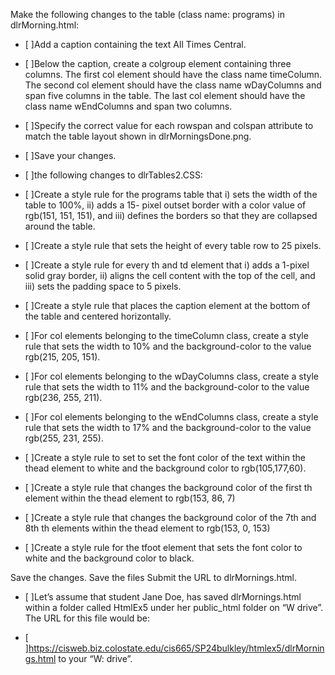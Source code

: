 
Make the following changes to the table (class name: programs) in 
dlrMorning.html:

- [ ]Add a caption containing the text All Times Central.  
- [ ]Below the caption, create a colgroup element containing three columns. 
The first col element should have the class name timeColumn. The second col 
element should have the class name wDayColumns and span five columns in the 
table. The last col element should have the class name wEndColumns and span 
two columns.  
- [ ]Specify the correct value for each rowspan and colspan attribute to 
match the table layout shown in dlrMorningsDone.png.  
- [ ]Save your changes.

- [ ]the following changes to dlrTables2.CSS:  
- [ ]Create a style rule for the programs table that i) sets the width of 
the table to 100%, ii) adds a 15- pixel outset border with a color value of 
rgb(151, 151, 151), and iii) defines the borders so that they are collapsed 
around the table.  
- [ ]Create a style rule that sets the height of every table row to 25 pixels.  
- [ ]Create a style rule for every th and td element that i) adds a 1-pixel 
solid gray border, ii) aligns the cell content with the top of the cell, 
and iii) sets the padding space to 5 pixels.  
- [ ]Create a style rule that places the caption element at the bottom of the 
table and centered horizontally.  
- [ ]For col elements belonging to the timeColumn class, create a style rule 
that sets the width to 10% and the background-color to the value 
rgb(215, 205, 151).  
- [ ]For col elements belonging to the wDayColumns class, create a style rule 
that sets the width to 11% and the background-color to the value 
rgb(236, 255, 211).  
- [ ]For col elements belonging to the wEndColumns class, create a style rule 
that sets the width to 17% and the background-color to the value 
rgb(255, 231, 255).  
- [ ]Create a style rule to set to set the font color of the text within the 
thead element to white and the background color to rgb(105,177,60).  
- [ ]Create a style rule that changes the background color of the first th 
element within the thead element to rgb(153, 86, 7)  
- [ ]Create a style rule that changes the background color of the 7th and 
8th th elements within the thead element to rgb(153, 0, 153)  
- [ ]Create a style rule for the tfoot element that sets the font color to 
white and the background color to black.  

Save the changes.
Save the files
Submit the URL to dlrMornings.html.

- [ ]Let’s assume that student Jane Doe, has saved dlrMornings.html within a 
folder called HtmlEx5 under her public_html folder on “W drive”. The URL for 
this file would be:

- [ ]https://cisweb.biz.colostate.edu/cis665/SP24bulkley/htmlex5/dlrMornings.html
to your “W: drive”.
